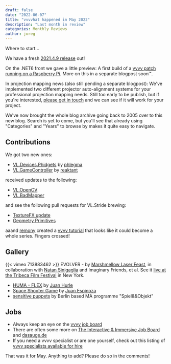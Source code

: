 ```yaml
---
draft: false
date: "2022-06-07"
title: "vvvvhat happened in May 2022"
description: "Last month in review"
categories: Monthly Reviews
author: joreg
---
```


Where to start...

We have a fresh [2021.4.9 release](https://thegraybook.vvvv.org/changelog/2021.4.html) out!

On the .NET6 front we gave a little preview: A first build of a [vvvv patch running on a Raspberry Pi](https://mastodon.xyz/@vvvv/108294396860106198). More on this in a separate blogpost soon™.

In projection mapping news (also still pending a separate blogpost): We've implemented two different projector auto-alignment systems for your professional projection mapping needs. Still too early to be publish, but if you're interested, [please get in touch](mailto:devvvvs@vvvv.org) and we can see if it will work for your project.

We've now brought the whole blog archive going back to 2005 over to this new blog. Search is yet to come, but you'll see that already using "Categories" and "Years" to browse by makes it quite easy to navigate. 

## Contributions
We got two new ones:
* [VL.Devices.Phidgets](https://www.nuget.org/packages/VL.Devices.Phidgets) by [phlegma](https://legacy.vvvv.org/users/phlegma)
* [VL.GameController](https://discourse.vvvv.org/t/vl-gamecontroller/20570) by [reaktant](https://legacy.vvvv.org/users/reaktant)

received updates to the following:
* [VL.OpenCV](https://www.nuget.org/packages/VL.OpenCV)
* [VL.BadMapper](https://www.nuget.org/packages/VL.BadMapper)

and see the following pull requests for VL.Stride brewing:
* [TextureFX update](https://github.com/vvvv/VL.Stride/pull/565)
* [Geometry Primitives](https://github.com/vvvv/VL.Stride/pull/561)

aaand [remony](https://legacy.vvvv.org/users/remony) created a [vvvv tutorial](https://www.youtube.com/playlist?list=PLn_lTZs1wUhS82hPT4oocJZahj1rUoR_n) that looks like it could become a whole series. Fingers crossed!

## Gallery
{{< vimeo 713883462 >}}
EVOLVER - by [Marshmellow Laser Feast](https://www.marshmallowlaserfeast.com/), in collaboration with [Natan Sinigaglia](https://natansinigaglia.com/) and Imaginary Friends, et al. See it [live at the Tribeca Film Festival](https://tribecafilm.com/films/evolver-2022) in New York.

* [HUMA - FLEX](https://vimeo.com/710686383) by [Juan Hurle](https://legacy.vvvv.org/users/juanhurle)
* [Space Shooter Game](https://discourse.vvvv.org/t/space-shooter-game/20578) by [Juan Espinoza](https://legacy.vvvv.org/users/jrespinozah)
* [sensitive puppets](https://vimeo.com/711505725) by Berlin based MA programme "Spiel&&Objekt"

## Jobs

- Always keep an eye on the [vvvv job board](https://discourse.vvvv.org/c/jobs)
- There are often some more on [The Interactive & Immersive Job Board](https://jobs.interactiveimmersive.io/?s=vvvv&post_type=job_listing&orderby=date) and [dasauge.de](https://dasauge.de/sta/Vvvv/)
- If you need a vvvv specialist or are one yourself, check out this listing of [vvvv specialists available for hire](https://legacy.vvvv.org/documentation/vvvv-specialists-available-for-hire)

That was it for May. Anything to add? Please do so in the comments!